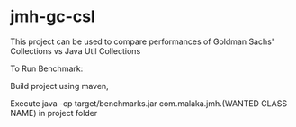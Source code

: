 # jmh-gc-csl
This project can be used to compare performances of Goldman Sachs' Collections vs Java Util Collections

To Run Benchmark:

Build project using maven,

Execute java -cp target/benchmarks.jar com.malaka.jmh.(WANTED CLASS NAME) in project folder

